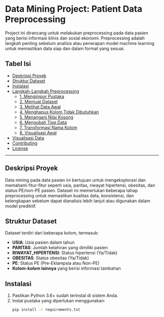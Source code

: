 # Data Mining Project: Patient Data Preprocessing

Project ini dirancang untuk melakukan preprocessing pada data pasien yang berisi informasi klinis dan sosial ekonomi. Preprocessing adalah langkah penting sebelum analisis atau penerapan model machine learning untuk memastikan data siap dan dalam format yang sesuai.

## Tabel Isi

- [Deskripsi Proyek](#deskripsi-proyek)
- [Struktur Dataset](#struktur-dataset)
- [Instalasi](#instalasi)
- [Langkah-Langkah Preprocessing](#langkah-langkah-preprocessing)
  - [1. Mengimpor Pustaka](#1-mengimpor-pustaka)
  - [2. Memuat Dataset](#2-memuat-dataset)
  - [3. Melihat Data Awal](#3-melihat-data-awal)
  - [4. Menghapus Kolom Tidak Dibutuhkan](#4-menghapus-kolom-tidak-dibutuhkan)
  - [5. Menangani Nilai Kosong](#5-menangani-nilai-kosong)
  - [6. Mengubah Tipe Data](#6-mengubah-tipe-data)
  - [7. Transformasi Nama Kolom](#7-transformasi-nama-kolom)
  - [8. Visualisasi Awal](#8-visualisasi-awal)
- [Visualisasi Data](#visualisasi-data)
- [Contributing](#contributing)
- [License](#license)

---

## Deskripsi Proyek

Data mining pada data pasien ini bertujuan untuk mengeksplorasi dan memahami fitur-fitur seperti usia, paritas, riwayat hipertensi, obesitas, dan status PE/non-PE pasien. Dataset ini memerlukan beberapa tahap preprocessing untuk memastikan kualitas data, konsistensi, dan kelengkapan sebelum dapat dianalisis lebih lanjut atau digunakan dalam model prediktif.

## Struktur Dataset

Dataset terdiri dari beberapa kolom, termasuk:

- **USIA**: Usia pasien dalam tahun
- **PARITAS**: Jumlah kelahiran yang dimiliki pasien
- **RIWAYAT_HIPERTENSI**: Status hipertensi (Ya/Tidak)
- **OBESITAS**: Status obesitas (Ya/Tidak)
- **PE**: Status PE (Pre-Eklampsia atau Non-PE)
- **Kolom-kolom lainnya** yang berisi informasi tambahan

## Instalasi

1. Pastikan Python 3.6+ sudah terinstal di sistem Anda.
2. Instal pustaka yang diperlukan menggunakan:
   ```bash
   pip install -r requirements.txt
